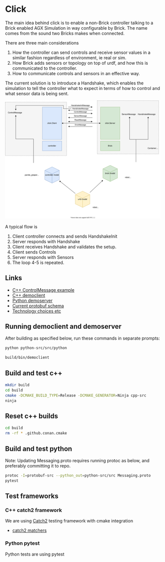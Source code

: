 # Click

The main idea behind click is to enable a non-Brick controller talking to a Brick enabled AGX Simulation in way configurable by Brick.
The name comes from the sound two Bricks makes when connected.

There are three main considerations

1. How the controller can send controls and receive sensor values in a similar fashion regardless of environment, ie real or sim.
2. How Brick adds sensors or topology on top of urdf, and how this is communicated to the controller.
3. How to communicate controls and sensors in an effective way.

The current solution is to introduce a Handshake, which enables the simulation to tell the controller what to expect in terms of how to control and what sensor data is being sent.

![Messaging overview diagram](doc/messaging.drawio.svg)

A typical flow is

1. Client controller connects and sends HandshakeInit
2. Server responds with Handshake
3. Client receives Handshake and validates the setup.
4. Client sends Controls
5. Server responds with Sensors
6. The loop 4-5 is repeated.

## Links

- [C++ ControlMessage example](cpp-src/click/tests/test_control_message.cpp)
- [C++ democlient](cpp-src/democlient/src/democlient.cpp)
- [Python demoserver](python-src/src/server.py)
- [Current protobuf schema](protobuf-src/Messaging.proto)
- [Technology choices etc](doc/messaging.md)

## Running democlient and demoserver

After building as specified below, run these commands in separate prompts:

```bash
python python-src/src/python 
```

```bash
build/bin/democlient
```

## Build and test c++

```bash
mkdir build
cd build
cmake -DCMAKE_BUILD_TYPE=Release -DCMAKE_GENERATOR=Ninja cpp-src
ninja
```

## Reset c++ builds

```bash
cd build
rm -rf * .github.conan.cmake
```

## Build and test python

Note: Updating Messaging.proto requires running protoc as below, and preferably committing it to repo.

```bash
protoc -I=protobuf-src --python_out=python-src/src Messaging.proto
pytest
```

## Test frameworks

### C++ catch2 framework

We are using [Catch2](https://github.com/catchorg/Catch2/) testing framework with cmake integration

- [catch2 matchers](https://github.com/catchorg/Catch2/blob/devel/docs/matchers.md#top)

### Python pytest

Python tests are using pytest
